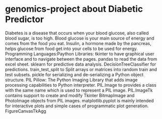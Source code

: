 # genomics-project about Diabetic Predictor
Diabetes is a disease that occurs when your blood glucose, also called blood sugar, is too high. Blood glucose is your main source of energy and comes from the food you eat. Insulin, a hormone made by the pancreas, helps glucose from food get into your cells to be used for energy.
Programming Languages:Paython
Libraries:
tkinter to have graphical user interface and to navigate between the pages.
pandas to read the data from excel sheet.
sklearn for predictive data analysis.
DecisionTreeClassifier for predictions.
train_test_split to Split arrays or matrices into random train and test subsets.
pickle for serializing and de-serializing a Python object structure.
PIL Pillow: The Python Imaging Library that adds image processing capabilities to Python interpreter.
PIL.Image to provides a class with the same name which is used to represent a PIL image.
PIL.ImageTk contains support to create and modify Tkinter BitmapImage and PhotoImage objects from PIL images.
matplotlib.pyplot is mainly intended for interactive plots and simple cases of programmatic plot generation.
FigureCanvasTkAgg
